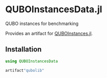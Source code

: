 # QUBOInstancesData.jl

QUBO instances for benchmarking

Provides an artifact for [QUBOInstances.jl](https://github.com/pedromxavier/QUBOInstances.jl).

## Installation

```julia
using QUBOInstancesData

artifact"qubolib"
```
